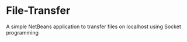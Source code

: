 # File-Transfer
A simple NetBeans application to transfer files on localhost using Socket programming

